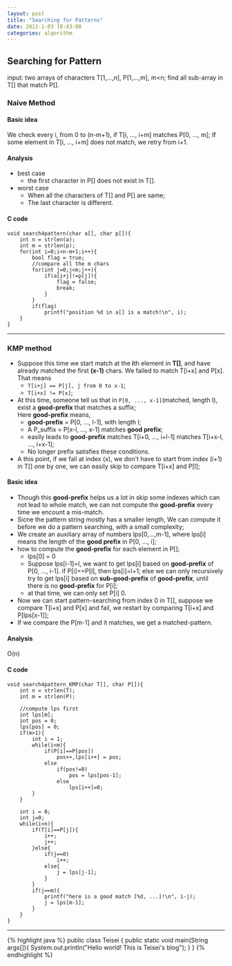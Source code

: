 ```yaml
---
layout: post
title: "Searching for Patterns"
date: 2011-1-03 18:43:00
categories: algorithm
---
```


## Searching for Pattern

input: two arrays of characters T[1,...,n], P[1,...,m], m<n; 
find all sub-array in T[] that match P[].

### Naive Method

#### Basic idea
We check every i, from 0 to (n-m+1), if T[i, ..., i+m] matches P[0, ..., m];
If some element in T[i, ..., i+m] does not match, we retry from i+1.

#### Analysis
* best case
    + the first character in P[] does not exist in T[].
* worst case
    + When all the characters of T[] and P[] are same;
    + The last character is different.

#### C code

    void search4pattern(char a[], char p[]){
    	int n = strlen(a);
    	int m = strlen(p);
    	for(int i=0;i<n-m+1;i++){
    		bool flag = true;
    		//compare all the m chars
    		for(int j=0;j<m;j++){
    			if(a[i+j]!=p[j]){
    				flag = false;
    				break;
    			}
    		}
    		if(flag)
    			printf("position %d in a[] is a match!\n", i);
    	}
    }
    

---


### KMP method
* Suppose this time we start match at the **i**th element in **T[]**, and have already matched the first **(x-1)** chars.
We failed to match T[i+x] and P[x].  
  That means  
  + `T[i+j] == P[j], j from 0 to x-1`;
  + `T[i+x] != P[x]`;
* At this time, someone tell us that in `P[0, ..., x-1]`(matched, length l), exist a **good-prefix** that matches a suffix;  
  Here **good-prefix** means,
  + **good-prefix** = P[0, ..., l-1], with length l;
  + A P_suffix = P[x-l, ..., x-1] matches **good prefix**;
  + easily leads to **good-prefix** matches T[i+0, ..., i+l-1] matches T[i+x-l, ..., i+x-1];
  + No longer prefix satisfies these conditions.
* A this point, if we fail at index (x), we don't have to start from index (i+1) in T[] one by one, 
we can easily skip to compare T[i+x] and P[l];

#### Basic idea
* Though this **good-prefix** helps us a lot in skip some indexes which can not lead to whole match, 
we can not compute the **good-prefix** every time we encount a mis-match.
* Sicne the pattern string mostly has a smaller length, We can compute it before we do a pattern searching, with a small complexity; 
* We create an auxiliary array of numbers lps[0,...,m-1], where lps[i] means the length of the **good prefix** in P[0, ..., i];
* how to compute the **good-prefix** for each element in P[];
    + lps[0] = 0
    + Suppose lps[i-1]=l, we want to get lps[i] based on **good-prefix** of P[0, ..., i-1].
    if P[i]==P[l], then lps[i]=l+1; 
    else we can only recursively try to get lps[i] based on **sub-good-prefix** of **good-prefix**,
    until there is no **good-prefix** for P[i];
    + at that time, we can only set P[i] 0.
* Now we can start pattern-searching from index 0 in T[], suppose we compare T[i+x] and P[x] and fail, 
we restart by comparing T[i+x] and P[lps[x-1]];
* If we compare the P[m-1] and it matches, we get a matched-pattern.

#### Analysis
O(n)

#### C code

    void search4pattern_KMP(char T[], char P[]){
    	int n = strlen(T);
    	int m = strlen(P);
    	
    	//compute lps first
    	int lps[m];
    	int pos = 0;
    	lps[pos] = 0;
    	if(m>1){
    		int i = 1;
    		while(i<m){
    			if(P[i]==P[pos])
    				pos++,lps[i++] = pos;
    			else
    				if(pos!=0)
    					pos = lps[pos-1];
    				else
    					lps[i++]=0;
    		}
    	}
    
    	int i = 0;
    	int j=0;
    	while(i<n){
    		if(T[i]==P[j]){
    			i++;
    			j++;
    		}else{
    			if(j==0)
    				i++;
    			else{
    				j = lps[j-1];
    			}
    		}
    		if(j==m){
    			printf("here is a good match [%d, ...]!\n", i-j);
    			j = lps[m-1];
    		}
    	}
    }
    
---




{% highlight java %}
public class Teisei {
    public static void main(String args[]){
        System.out.println("Hello world! This is Teisei's blog");
    }
}
{% endhighlight %}